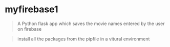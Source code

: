 # myfirebase1

> A Python flask app which saves the movie names entered by the user on firebase


> install all the packages from the pipfile in a vitural environment 
